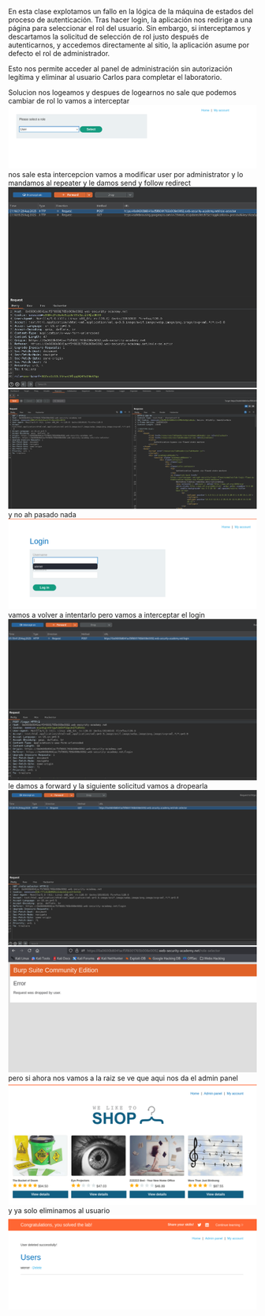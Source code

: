 En esta clase explotamos un fallo en la lógica de la máquina de estados del proceso de autenticación. Tras hacer login, la aplicación nos redirige a una página para seleccionar el rol del usuario. Sin embargo, si interceptamos y descartamos la solicitud de selección de rol justo después de autenticarnos, y accedemos directamente al sitio, la aplicación asume por defecto el rol de administrador.

Esto nos permite acceder al panel de administración sin autorización legítima y eliminar al usuario Carlos para completar el laboratorio.

Solucion
nos logeamos y despues de logearnos no sale que podemos cambiar de rol lo vamos a interceptar
![Pasted_image_20250828231537.png](Imagenes/Pasted_image_20250828231537.png)nos sale esta intercepcion vamos a modificar user por administrator y lo mandamos al repeater y le damos send y follow redirect
![Pasted_image_20250828231656.png](Imagenes/Pasted_image_20250828231656.png)
![Pasted_image_20250828231805.png](Imagenes/Pasted_image_20250828231805.png)
y no  ah pasado nada
![Pasted_image_20250828231904.png](Imagenes/Pasted_image_20250828231904.png)
vamos a volver a intentarlo pero vamos a interceptar el login
![Pasted_image_20250828231954.png](Imagenes/Pasted_image_20250828231954.png)
le damos a forward y la siguiente solicitud vamos a dropearla
![Pasted_image_20250828232039.png](Imagenes/Pasted_image_20250828232039.png)
![Pasted_image_20250828232115.png](Imagenes/Pasted_image_20250828232115.png)
pero si ahora nos vamos a la raiz
se ve que aqui nos da el admin panel
![Pasted_image_20250828232154.png](Imagenes/Pasted_image_20250828232154.png)
y ya solo eliminamos al usuario
![Pasted_image_20250828232225.png](Imagenes/Pasted_image_20250828232225.png)